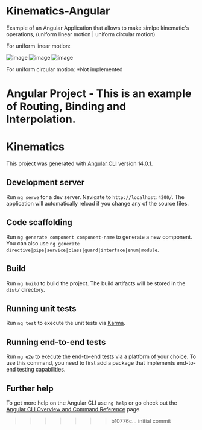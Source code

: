 # Kinematics-Angular

Example of an Angular Application that allows to make simlpe kinematic's operations, (uniform linear motion | uniform circular motion)

For uniform linear motion:

![image](https://user-images.githubusercontent.com/77510617/174332401-95ff05a4-55ad-40ba-86e5-3b843d45d216.png) ![image](https://user-images.githubusercontent.com/77510617/174333184-f59cbfb5-ad1c-4f1e-a4ee-88ff11f2e7af.png) ![image](https://user-images.githubusercontent.com/77510617/174333287-4cb29cd5-a77c-4171-ac5c-58226d267978.png)


For uniform circular motion:
*Not implemented

Angular Project - This is an example of Routing, Binding and Interpolation.
=======
# Kinematics

This project was generated with [Angular CLI](https://github.com/angular/angular-cli) version 14.0.1.

## Development server

Run `ng serve` for a dev server. Navigate to `http://localhost:4200/`. The application will automatically reload if you change any of the source files.

## Code scaffolding

Run `ng generate component component-name` to generate a new component. You can also use `ng generate directive|pipe|service|class|guard|interface|enum|module`.

## Build

Run `ng build` to build the project. The build artifacts will be stored in the `dist/` directory.

## Running unit tests

Run `ng test` to execute the unit tests via [Karma](https://karma-runner.github.io).

## Running end-to-end tests

Run `ng e2e` to execute the end-to-end tests via a platform of your choice. To use this command, you need to first add a package that implements end-to-end testing capabilities.

## Further help

To get more help on the Angular CLI use `ng help` or go check out the [Angular CLI Overview and Command Reference](https://angular.io/cli) page.
>>>>>>> b10776c... initial commit
